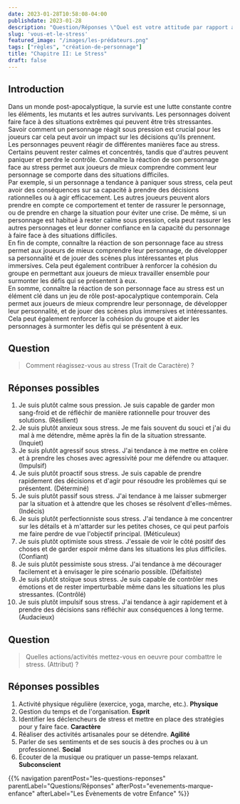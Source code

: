 ```yaml
---
date: 2023-01-28T10:58:08-04:00
publishdate: 2023-01-28
description: "Question/Réponses \"Quel est votre attitude par rapport au Stress ?\""
slug: 'vous-et-le-stress'
featured_image: "/images/les-prédateurs.png"
tags: ["règles", "création-de-personnage"]
title: "Chapitre II: Le Stress"
draft: false
---
```


## Introduction
Dans un monde post-apocalyptique, la survie est une lutte constante contre les éléments, les mutants et les autres survivants. Les personnages doivent faire face à des situations extrêmes qui peuvent être très stressantes. Savoir comment un personnage réagit sous pression est crucial pour les joueurs car cela peut avoir un impact sur les décisions qu'ils prennent.  
Les personnages peuvent réagir de différentes manières face au stress. Certains peuvent rester calmes et concentrés, tandis que d'autres peuvent paniquer et perdre le contrôle. Connaître la réaction de son personnage face au stress permet aux joueurs de mieux comprendre comment leur personnage se comporte dans des situations difficiles.  
Par exemple, si un personnage a tendance à paniquer sous stress, cela peut avoir des conséquences sur sa capacité à prendre des décisions rationnelles ou à agir efficacement. Les autres joueurs peuvent alors prendre en compte ce comportement et tenter de rassurer le personnage, ou de prendre en charge la situation pour éviter une crise. De même, si un personnage est habitué à rester calme sous pression, cela peut rassurer les autres personnages et leur donner confiance en la capacité du personnage à faire face à des situations difficiles.  
En fin de compte, connaître la réaction de son personnage face au stress permet aux joueurs de mieux comprendre leur personnage, de développer sa personnalité et de jouer des scènes plus intéressantes et plus immersives. Cela peut également contribuer à renforcer la cohésion du groupe en permettant aux joueurs de mieux travailler ensemble pour surmonter les défis qui se présentent à eux.  
En somme, connaître la réaction de son personnage face au stress est un élément clé dans un jeu de rôle post-apocalyptique contemporain. Cela permet aux joueurs de mieux comprendre leur personnage, de développer leur personnalité, et de jouer des scènes plus immersives et intéressantes. Cela peut également renforcer la cohésion du groupe et aider les personnages à surmonter les défis qui se présentent à eux.  

## Question
> Comment réagissez-vous au stress (Trait de Caractère) ?

## Réponses possibles
1) Je suis plutôt calme sous pression. Je suis capable de garder mon sang-froid et de réfléchir de manière rationnelle pour trouver des solutions. (Résilient)
2) Je suis plutôt anxieux sous stress. Je me fais souvent du souci et j'ai du mal à me détendre, même après la fin de la situation stressante. (Inquiet)
3) Je suis plutôt agressif sous stress. J'ai tendance à me mettre en colère et à prendre les choses avec agressivité pour me défendre ou attaquer. (Impulsif)
4) Je suis plutôt proactif sous stress. Je suis capable de prendre rapidement des décisions et d'agir pour résoudre les problèmes qui se présentent. (Déterminé)
5) Je suis plutôt passif sous stress. J'ai tendance à me laisser submerger par la situation et à attendre que les choses se résolvent d'elles-mêmes. (Indécis)
6) Je suis plutôt perfectionniste sous stress. J'ai tendance à me concentrer sur les détails et à m'attarder sur les petites choses, ce qui peut parfois me faire perdre de vue l'objectif principal. (Méticuleux)
7) Je suis plutôt optimiste sous stress. J'essaie de voir le côté positif des choses et de garder espoir même dans les situations les plus difficiles. (Confiant)
8) Je suis plutôt pessimiste sous stress. J'ai tendance à me décourager facilement et à envisager le pire scénario possible. (Défaitiste)
9) Je suis plutôt stoïque sous stress. Je suis capable de contrôler mes émotions et de rester imperturbable même dans les situations les plus stressantes. (Contrôlé)
10) Je suis plutôt impulsif sous stress. J'ai tendance à agir rapidement et à prendre des décisions sans réfléchir aux conséquences à long terme. (Audacieux)

## Question
> Quelles actions/activités mettez-vous en oeuvre pour combattre le stress. (Attribut) ?

## Réponses possibles
1) Activité physique régulière (exercice, yoga, marche, etc.). **Physique**
1) Gestion du temps et de l'organisation. **Esprit**
1) Identifier les déclencheurs de stress et mettre en place des stratégies pour y faire face. **Caractère**
1) Réaliser des activités artisanales pour se détendre. **Agilité**
1) Parler de ses sentiments et de ses soucis à des proches ou à un professionnel. **Social**
1) Écouter de la musique ou pratiquer un passe-temps relaxant. **Subconscient**

{{% navigation parentPost="les-questions-reponses" parentLabel="Questions/Réponses" afterPost="evenements-marque-enfance" afterLabel="Les Évènements de votre Enfance" %}}